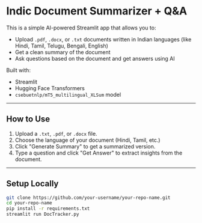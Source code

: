 # Indic Document Summarizer + Q&A

This is a simple AI-powered Streamlit app that allows you to:

- Upload `.pdf`, `.docx`, or `.txt` documents written in Indian languages (like Hindi, Tamil, Telugu, Bengali, English)
- Get a clean summary of the document
- Ask questions based on the document and get answers using AI

Built with:
- Streamlit
- Hugging Face Transformers
- `csebuetnlp/mT5_multilingual_XLSum` model

---

## How to Use

1. Upload a `.txt`, `.pdf`, or `.docx` file.
2. Choose the language of your document (Hindi, Tamil, etc.)
3. Click "Generate Summary" to get a summarized version.
4. Type a question and click "Get Answer" to extract insights from the document.

---

## Setup Locally

```bash
git clone https://github.com/your-username/your-repo-name.git
cd your-repo-name
pip install -r requirements.txt
streamlit run DocTracker.py
